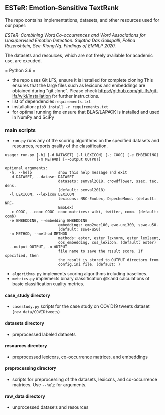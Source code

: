 ## ESTeR: Emotion-Sensitive TextRank

The repo contains implementations, datasets, and other resources used for our paper: 

*ESTeR: Combining Word Co-occurrences and Word Associations for Unsupervised Emotion Detection. Sujatha Das Gollapalli, Polina Rozenshtein, See-Kiong Ng. Findings of EMNLP 2020.*

The datasets and resources, which are not freely available for academic use, are excuded.

= Python 3.6 =

* the repo uses Git LFS, ensure it is installed for complete cloning
This ensures that the large files such as lexicons and embeddings are obtained during "git clone".
Please check https://github.com/git-lfs/git-lfs/wiki/Installation for further instructions.
* list of dependencies `requirements.txt`
* installation: `pip3 install -r requirements.txt`
* for optimal running time ensure that BLAS/LAPACK is installed and used in NumPy and SciPy

### main scripts
* `run.py` runs any of the scoring algorithms on the specified datasets and resources, reports quality of the classification.
```
usage: run.py [-h] [-d DATASET] [-l LEXICON] [-c COOC] [-e EMBEDDING]
              [-m METHOD] [--output OUTPUT]

optional arguments:
  -h, --help            show this help message and exit
  -d DATASET, --dataset DATASET
                        datasets: semval2018, crowdflower, ssec, tec, dens.
                        (default: semval2018)
  -l LEXICON, --lexicon LEXICON
                        lexicons: NRC-EmoLex, DepecheMood. (default: NRC-
                        EmoLex)
  -c COOC, --cooc COOC  cooc matrices: wiki, twitter, comb. (default: comb)
  -e EMBEDDING, --embedding EMBEDDING
                        embeddings: emo2vec100, ewe-uni300, sswe-u50.
                        (default: sswe-u50)
  -m METHOD, --method METHOD
                        methods: ester, ester_lexnorm, ester_lex2sent,
                        cos_embedding, cos_lexicon. (default: ester)
  --output OUTPUT, -o OUTPUT
                        file name to save the result score. If specified, then
                        the result is stored to OUTPUT directory from
                        config.ini file. (default: )
```
* `algorithms.py` implements scoring algorithms including baselines.
* `metrics.py` implements binary classification @k and calculations of basic classification quality metrics.

#### case_study directory
* `casestudy.py` scripts for the case study on COVID19 tweets dataset (`raw_data/COVIDtweets`)

#### datasets directory
* preprocessed labeled datasets

#### resources directory
* preprocessed lexicons, co-occurrence matrices, and embeddings

#### preprocessing directory
* scripts for preprocessing of the datasets, lexicons, and co-occurrence matrices. Use `--help` for arguments.

#### raw_data directory
* unprocessed datasets and resources
